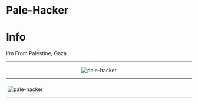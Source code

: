 # Pale-Hacker 

# Info 

I'm From Palestine, Gaza 

-----------------------------------------

<p align="middle"> <img src="https://komarev.com/ghpvc/?username=pale-hacker&label=Profile%20views&color=0e75b6&style=flat" alt="pale-hacker" /> </p>

-----------------------------------------

<p>&nbsp;<img align="middle" src="https://github-readme-stats.vercel.app/api?username=pale-hacker&show_icons=true&locale=en" alt="pale-hacker" /></p>

-----------------------------------------
